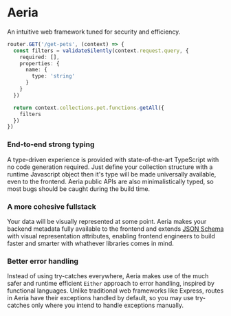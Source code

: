 # Aeria

An intuitive web framework tuned for security and efficiency.

```typescript
router.GET('/get-pets', (context) => {
  const filters = validateSilently(context.request.query, {
    required: [],
    properties: {
      name: {
        type: 'string'
      }
    }
  })

  return context.collections.pet.functions.getAll({
    filters
  })
})
```

### End-to-end strong typing

A type-driven experience is provided with state-of-the-art TypeScript with no code generation required. Just define your collection structure with a runtime Javascript object then it's type will be made universally available, even to the frontend. Aeria public APIs are also minimalistically typed, so most bugs should be caught during the build time.

### A more cohesive fullstack

Your data will be visually represented at some point. Aeria makes your backend metadata fully available to the frontend and extends [JSON Schema](https://json-schema.org/) with visual representation attributes, enabling frontend engineers to build faster and smarter with whathever libraries comes in mind.

### Better error handling

Instead of using try-catches everywhere, Aeria makes use of the much safer and runtime efficient `Either` approach to error handling, inspired by functional languages. Unlike traditional web frameworks like Express, routes in Aeria have their exceptions handled by default, so you may use try-catches only where you intend to handle exceptions manually.


